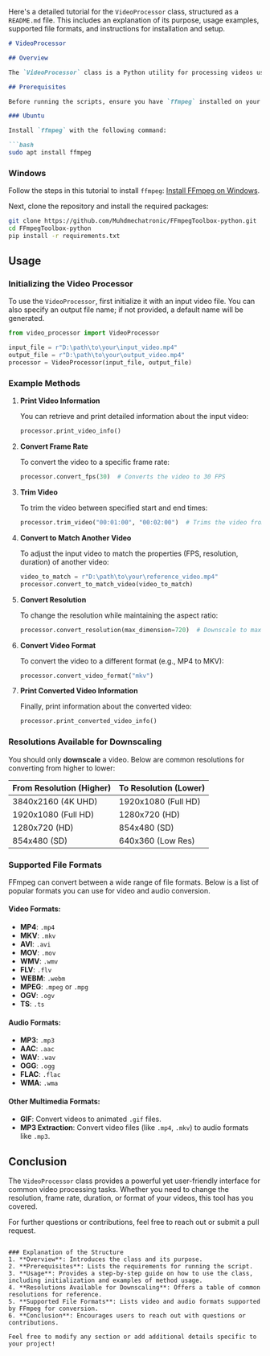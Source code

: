 Here's a detailed tutorial for the `VideoProcessor` class, structured as a `README.md` file. This includes an explanation of its purpose, usage examples, supported file formats, and instructions for installation and setup.

```markdown
# VideoProcessor

## Overview

The `VideoProcessor` class is a Python utility for processing videos using `OpenCV` and `FFmpeg`. It allows users to manipulate video files by changing their resolution, frame rate, duration, and format. The class provides an easy-to-use interface for performing common video processing tasks, making it suitable for developers and researchers working with multimedia data.

## Prerequisites

Before running the scripts, ensure you have `ffmpeg` installed on your system.

### Ubuntu

Install `ffmpeg` with the following command:

```bash
sudo apt install ffmpeg
```

### Windows

Follow the steps in this tutorial to install `ffmpeg`: [Install FFmpeg on Windows](https://www.wikihow.com/Install-FFmpeg-on-Windows).

Next, clone the repository and install the required packages:

```bash
git clone https://github.com/Muhdmechatronic/FFmpegToolbox-python.git
cd FFmpegToolbox-python
pip install -r requirements.txt
```

## Usage

### Initializing the Video Processor

To use the `VideoProcessor`, first initialize it with an input video file. You can also specify an output file name; if not provided, a default name will be generated.

```python
from video_processor import VideoProcessor

input_file = r"D:\path\to\your\input_video.mp4"
output_file = r"D:\path\to\your\output_video.mp4"
processor = VideoProcessor(input_file, output_file)
```

### Example Methods

1. **Print Video Information**

   You can retrieve and print detailed information about the input video:

   ```python
   processor.print_video_info()
   ```

2. **Convert Frame Rate**

   To convert the video to a specific frame rate:

   ```python
   processor.convert_fps(30)  # Converts the video to 30 FPS
   ```

3. **Trim Video**

   To trim the video between specified start and end times:

   ```python
   processor.trim_video("00:01:00", "00:02:00")  # Trims the video from 1:00 to 2:00
   ```

4. **Convert to Match Another Video**

   To adjust the input video to match the properties (FPS, resolution, duration) of another video:

   ```python
   video_to_match = r"D:\path\to\your\reference_video.mp4"
   processor.convert_to_match_video(video_to_match)
   ```

5. **Convert Resolution**

   To change the resolution while maintaining the aspect ratio:

   ```python
   processor.convert_resolution(max_dimension=720)  # Downscale to max 720 pixels
   ```

6. **Convert Video Format**

   To convert the video to a different format (e.g., MP4 to MKV):

   ```python
   processor.convert_video_format("mkv")
   ```

7. **Print Converted Video Information**

   Finally, print information about the converted video:

   ```python
   processor.print_converted_video_info()
   ```

### Resolutions Available for Downscaling

You should only **downscale** a video. Below are common resolutions for converting from higher to lower:

| From Resolution (Higher) | To Resolution (Lower) |
|--------------------------|-----------------------|
| 3840x2160 (4K UHD)      | 1920x1080 (Full HD)   |
| 1920x1080 (Full HD)     | 1280x720 (HD)         |
| 1280x720 (HD)           | 854x480 (SD)          |
| 854x480 (SD)            | 640x360 (Low Res)     |

### Supported File Formats

FFmpeg can convert between a wide range of file formats. Below is a list of popular formats you can use for video and audio conversion.

#### **Video Formats**:
- **MP4**: `.mp4`
- **MKV**: `.mkv`
- **AVI**: `.avi`
- **MOV**: `.mov`
- **WMV**: `.wmv`
- **FLV**: `.flv`
- **WEBM**: `.webm`
- **MPEG**: `.mpeg` or `.mpg`
- **OGV**: `.ogv`
- **TS**: `.ts`

#### **Audio Formats**:
- **MP3**: `.mp3`
- **AAC**: `.aac`
- **WAV**: `.wav`
- **OGG**: `.ogg`
- **FLAC**: `.flac`
- **WMA**: `.wma`

#### **Other Multimedia Formats**:
- **GIF**: Convert videos to animated `.gif` files.
- **MP3 Extraction**: Convert video files (like `.mp4`, `.mkv`) to audio formats like `.mp3`.

## Conclusion

The `VideoProcessor` class provides a powerful yet user-friendly interface for common video processing tasks. Whether you need to change the resolution, frame rate, duration, or format of your videos, this tool has you covered.

For further questions or contributions, feel free to reach out or submit a pull request.
```

### Explanation of the Structure
1. **Overview**: Introduces the class and its purpose.
2. **Prerequisites**: Lists the requirements for running the script.
3. **Usage**: Provides a step-by-step guide on how to use the class, including initialization and examples of method usage.
4. **Resolutions Available for Downscaling**: Offers a table of common resolutions for reference.
5. **Supported File Formats**: Lists video and audio formats supported by FFmpeg for conversion.
6. **Conclusion**: Encourages users to reach out with questions or contributions.

Feel free to modify any section or add additional details specific to your project!